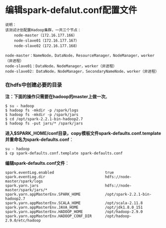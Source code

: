 编辑spark-defalut.conf配置文件
=================================================================================
```
说明：
该测试计划配置Hadoop集群，一共三个节点：
    node-master（172.16.177.166）
    node-slave01（172.16.177.167）
    node-slave02（172.16.177.168）

node-master：NameNode，DataNode，ResourceManager，NodeManager，worker（非进程）
node-slave01：DataNode，NodeManager，worker（非进程）
node-slave02: DataNode，NodeManager，SecondaryNameNode，worker（非进程）
```

### 在hdfs中创建必要的目录
**注：下面的操作只需要在hadoop的master上做一次**。
```shell
$ su - hadoop
$ hadoop fs -mkdir -p /spark/logs
$ hadoop fs -mkdir -p /spark/jars
$ cd /opt/spark-2.2.1-bin-hadoop2.7
$ hadoop fs -put jars/* /spark/jars
```

**进入$SPARK_HOME/conf目录，copy模板文件spark-defaults.conf.template并重命名为spark-defaults.conf**：
```shell
su - hadoop
$ cp spark-defaults.conf.template spark-defaults.conf
```
**编辑spark-defaults.conf文件**：
```
spark.eventLog.enabled                       true
spark.eventLog.dir                           hdfs://node-master/spark/logs
spark.yarn.jars                              hdfs://node-master/spark/jars/*
spark.yarn.appMasterEnv.SPARK_HOME           /opt/spark-2.2.1-bin-hadoop2.7
spark.yarn.appMasterEnv.SCALA_HOME           /opt/scala-2.11.8
spark.yarn.appMasterEnv.JAVA_HOME            /opt/jdk1.8.0_151
spark.yarn.appMasterEnv.HADOOP_HOME          /opt/hadoop-2.9.0
spark.yarn.appMasterEnv.HADOOP_CONF_DIR      /opt/hadoop-2.9.0/etc/hadoop
```

